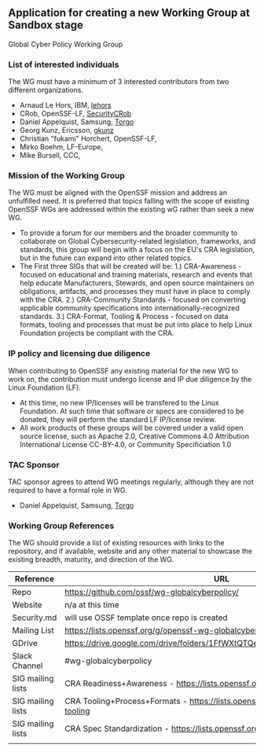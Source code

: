 ## Application for creating a new Working Group at Sandbox stage

Global Cyber Policy Working Group

### List of interested individuals
The WG must have a minimum of 3 interested contributors from two different organizations.
  * Arnaud Le Hors, IBM, [lehors](https://github.com/lehors)
  * CRob, OpenSSF-LF, [SecurityCRob](https://github.com/SecurityCRob)
  * Daniel Appelquist, Samsung, [Torgo](https://github.com/Torgo)
  * Georg Kunz, Ericsson, [gkunz](https://github.com/gkunz)
  * Christian "fukami" Horchert, OpenSSF-LF, [ ]( )
  * Mirko Boehm, LF-Europe, [ ]( )
  * Mike Bursell, CCC, [ ]( )


### Mission of the Working Group
The WG must be aligned with the OpenSSF mission and address an unfulfilled need. It is preferred that topics falling with the scope of existing OpenSSF WGs are addressed within the existing wG rather than seek a new WG.
  * To provide a forum for our members and the broader community to collaborate on Global Cybersecurity-related legislation, frameworks, and standards, this group will begin with a focus on the EU's CRA legislation, but in the future can expand into other related topics.
  * The First three SIGs that will be created will be:
  1.) CRA-Awareness - focused on educational and training materials, research and events that help educate Manufacturers, Stewards, and open source maintainers on obligations, artifacts, and processes they must have in place to comply with the CRA.
  2.) CRA-Community Standards - focused on converting applicable community specifications into internationally-recognized standards.
  3.) CRA-Format, Tooling & Process - focused on data formats, tooling and processes that must be put into place to help Linux Foundation projects be compliant with the CRA.

### IP policy and licensing due diligence
When contributing to OpenSSF any existing material for the new WG to work on, the contribution must undergo license and IP due diligence by the Linux Foundation (LF).
  * At this time, no new IP/licenses will be transfered to the Linux Foundation.  At such time that software or specs are considered to be donated, they will perform the standard LF IP/license review.
  * All work products of these groups will be covered under a valid open source license, such as Apache 2.0, Creative Commons 4.0 Attribution International License CC-BY-4.0, or Community Specificiation 1.0
  
### TAC Sponsor
TAC sponsor agrees to attend WG meetings regularly, although they are not required to have a formal role in WG.
  * Daniel Appelquist, Samsung, [Torgo](https://github.com/Torgo)

  
### Working Group References
The WG should provide a list of existing resources with links to the repository, and if available, website and any other material to showcase the existing breadth, maturity, and direction of the WG.

| Reference           | URL |
|---------------------|-----|
| Repo                | https://github.com/ossf/wg-globalcyberpolicy/ |
| Website             |  n/a at this time   |
| Security.md         |  will use OSSF template once repo is created  |
| Mailing List        |  https://lists.openssf.org/g/openssf-wg-globalcyberpolicy |
| GDrive              | https://drive.google.com/drive/folders/1FfWXtQTQe1XAOX0R_QaNamyGgKGLRaKW  |
| Slack Channel       | #wg-globalcyberpolicy |
| SIG mailing lists   | CRA Readiness+Awareness - https://lists.openssf.org/g/openssf-sig-cra-readiness |
| SIG mailing lists   | CRA Tooling+Process+Formats - https://lists.openssf.org/g/openssf-sig-cra-tooling |
| SIG mailing lists   | CRA Spec Standardization - https://lists.openssf.org/g/openssf-sig-cra-standards  |
    |
